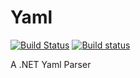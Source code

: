 # Yaml
[![Build Status](https://travis-ci.org/WickedFlame/Yaml.svg?branch=master)](https://travis-ci.org/WickedFlame/Yaml)
[![Build status](https://ci.appveyor.com/api/projects/status/u0vhwefngralstax?svg=true)](https://ci.appveyor.com/project/chriswalpen/yaml)

A .NET Yaml Parser
